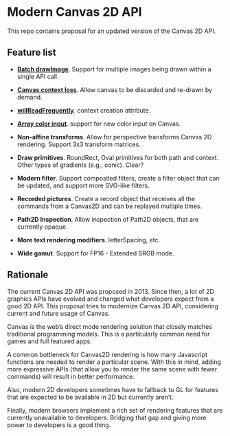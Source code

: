 Modern Canvas 2D API
====================

This repo contains proposal for an updated version of the Canvas 2D API.

Feature list
------------

- [**Batch drawImage**](spec/batch-drawimage.md). Support for multiple images being drawn within a single API call.

- [**Canvas context loss**](spec/context-loss.md). Allow canvas to be discarded and re-drawn by demand.

- [**willReadFrequently**](spec/will-read-frequently.md). context creation attribute.

- [**Array color input**](spec/array-color-input.md). support for new color input on Canvas.

- **Non-affine transforms**. Allow for perspective transforms Canvas 2D rendering. Support 3x3 transform matrices.

- **Draw primitives**. RoundRect, Oval primitives for both path and context. Other types of gradients (e.g., conic). Clear?

- **Modern filter**. Support composited filters, create a filter object that can be updated, and support more SVG-like filters.

- **Recorded pictures**. Create a record object that receives all the commands from a Canvas2D and can be replayed multiple times.

- **Path2D Inspection**. Allow inspection of Path2D objects, that are currently opaque.

- **More text rendering modifiers**. letterSpacing, etc.

- **Wide gamut**. Support for FP16 - Extended SRGB mode.


Rationale
---------

The current Canvas 2D API was proposed in 2013. Since then, a lot of 2D graphics APIs have evolved and changed what developers expect from a good 2D API. This proposal tries to modernize Canvas 2D API, considering current and future usage of Canvas.

Canvas is the web’s direct mode rendering solution that closely matches traditional programming models. This is a particularly common need for games and full featured apps.

A common bottleneck for Canvas2D rendering is how many Javascript functions are needed to render a particular scene. With this in mind, adding more expressive APIs (that allow you to render the same scene with fewer commands) will result in better performance.

Also, modern 2D developers sometimes have to fallback to GL for features that are expected to be available in 2D but currently aren’t.

Finally, modern browsers implement a rich set of rendering features that are currently unavailable to developers. Bridging that gap and giving more power to developers is a good thing.
